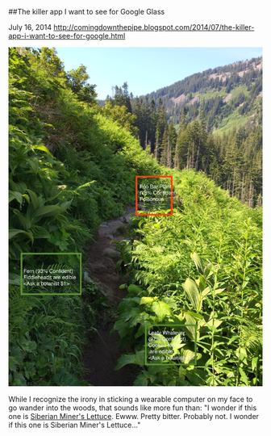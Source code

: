 ##The killer app I want to see for Google Glass

July 16, 2014
http://comingdownthepipe.blogspot.com/2014/07/the-killer-app-i-want-to-see-for-google.html

![](killer.jpg)

While I recognize the irony in sticking a wearable computer on my face to go wander into the woods, that sounds like more fun than: "I wonder if this one is [Siberian Miner's Lettuce](http://en.wikipedia.org/wiki/Claytonia_sibirica).  Ewww.  Pretty bitter.  Probably not. I wonder if this one is Siberian Miner's Lettuce..."
